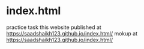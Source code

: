 # index.html
practice task
this website published at https://saadshaikh123.github.io/index.html/
mokup at https://saadshaikh123.github.io/index.html/

